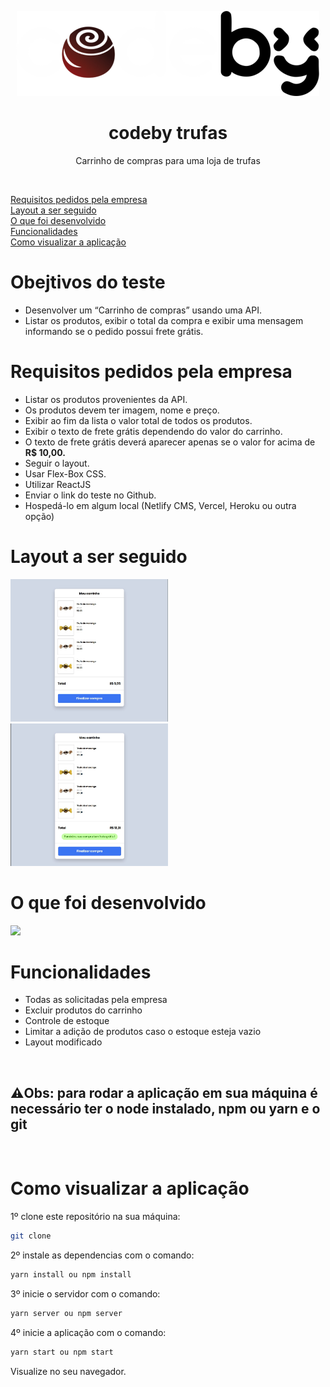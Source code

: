 <p align="center">
  <img src="/src/assets/images/codetrufas.svg" />
</p>

<h1 align="center">codeby trufas</h1>
<p align="center">Carrinho de compras para uma loja de trufas</p>

<br />

<p align="left">
<a href="#requisitos-pedidos-pela-empresa">Requisitos pedidos pela empresa</a></br>
<a href="#layout-a-ser-seguido">Layout a ser seguido</a></br>
<a href="#o-que-foi-desenvolvido">O que foi desenvolvido</a></br>
<a href="#funcionalidades">Funcionalidades</a></br>
<a href="#como-visualizar-a-aplicacao">Como visualizar a aplicação</a></br>
</p>

# Obejtivos do teste

- Desenvolver um “Carrinho de compras” usando uma API.
- Listar os produtos, exibir o total da compra e exibir uma mensagem informando se o pedido possui frete grátis.

# Requisitos pedidos pela empresa

- Listar os produtos provenientes da API.
- Os produtos devem ter imagem, nome e preço.
- Exibir ao fim da lista o valor total de todos os produtos.
- Exibir o texto de frete grátis dependendo do valor do carrinho.
- O texto de frete grátis deverá aparecer apenas se o valor for acima de **R$ 10,00.**
- Seguir o layout.
- Usar Flex-Box CSS.
- Utilizar ReactJS
- Enviar o link do teste no Github.
- Hospedá-lo em algum local (Netlify CMS, Vercel, Heroku ou outra opção)

# Layout a ser seguido

<img src="/src/assets/images/abaixo-de-10.jpg" width="50%"/>
<img src="/src/assets/images/acima-de-10.jpg" width="50%"/>

# O que foi desenvolvido

<img src="/src/assets/images/codeby.gif"/>

# Funcionalidades

- Todas as solicitadas pela empresa
- Excluir produtos do carrinho
- Controle de estoque
- Limitar a adição de produtos caso o estoque esteja vazio
- Layout modificado

</br><h2>⚠️Obs: para rodar a aplicação em sua máquina é necessário ter o node instalado, npm ou yarn e o git</h2></br>

# Como visualizar a aplicação

1º clone este repositório na sua máquina:

```sh
git clone
```

2º instale as dependencias com o comando:

```sh
yarn install ou npm install
```

3º inicie o servidor com o comando:

```sh
yarn server ou npm server
```

4º inicie a aplicação com o comando:

```sh
yarn start ou npm start
```

Visualize no seu navegador.
